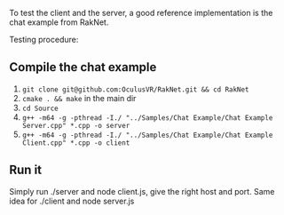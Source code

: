 To test the client and the server, a good reference implementation is the chat example from RakNet.

Testing procedure:

## Compile the chat example

1. `git clone git@github.com:OculusVR/RakNet.git && cd RakNet`
2. `cmake . && make` in the main dir
3. `cd Source`
4. `g++ -m64 -g -pthread -I./ "../Samples/Chat Example/Chat Example Server.cpp" *.cpp -o server`
5. `g++ -m64 -g -pthread -I./ "../Samples/Chat Example/Chat Example Client.cpp" *.cpp -o client`

## Run it

Simply run ./server and node client.js, give the right host and port.
Same idea for ./client and node server.js

